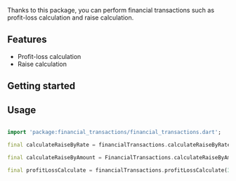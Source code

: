 Thanks to this package, you can perform financial transactions such as profit-loss calculation and raise calculation.

## Features

- Profit-loss calculation
- Raise calculation

## Getting started

## Usage


```dart

import 'package:financial_transactions/financial_transactions.dart';

final calculateRaiseByRate = financialTransactions.calculateRaiseByRate(3000, 50); // {"initial_amount":3000.0,"raise_rate":50.0,"raise_amount":1500.0,"final_amount":4500.0}

final calculateRaiseByAmount = FinancialTransactions.calculateRaiseByAmount(3000, 1500); // {"initial_amount":3000.0,"raise_rate":50.0,"raise_amount":1500.0,"final_amount":4500.0}

final profitLossCalculate = financialTransactions.profitLossCalculate(3000, 4500); // {"inital_amount":3000.0,"final_amount":4500.0,"profit":1500.0,"profitPercentage":"50.00"}

```